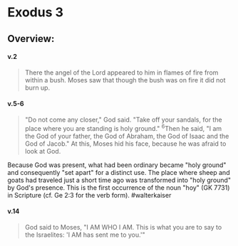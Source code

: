 # Exodus 3

## Overview:

#### v.2
>There the angel of the Lord appeared to him in flames of fire from within a bush. Moses saw that though the bush was on fire it did not burn up.

#### v.5-6
>"Do not come any closer," God said. "Take off your sandals, for the place where you are standing is holy ground." <sup>6</sup>Then he said, "I am the God of your father, the God of Abraham, the God of Isaac and the God of Jacob." At this, Moses hid his face, because he was afraid to look at God.

Because God was present, what had been ordinary became "holy ground" and consequently "set apart" for a distinct use. The place where sheep and goats had traveled just a short time ago was transformed into "holy ground" by God's presence. This is the first occurrence of the noun "hoy" (GK 7731) in Scripture (cf. Ge 2:3 for the verb form).
#walterkaiser 

#### v.14
>God said to Moses, "I AM WHO I AM. This is what you are to say to the Israelites: 'I AM has sent me to you.'"




